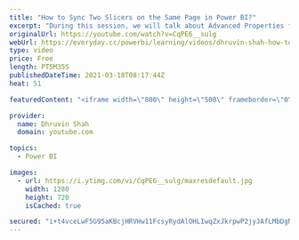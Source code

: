 ```yaml
---
title: "How to Sync Two Slicers on the Same Page in Power BI?"
excerpt: "During this session, we will talk about Advanced Properties for the Sync Slicer in Power BI. Sometimes we have a scenario where want functionality that if we select some value from the slicer the same value should be selected from another slicer on the same page. At that time how we can achieve this"
originalUrl: https://youtube.com/watch?v=CqPE6__sulg
webUrl: https://everyday.cc/powerbi/learning/videos/dhruvin-shah-how-to-sync-two-slicers-on-the-same-page-in-power-bi/
type: video
price: Free
length: PT5M35S
publishedDateTime: 2021-03-18T08:17:44Z
heat: 51

featuredContent: "<iframe width=\"800\" height=\"500\" frameborder=\"0\" src=\"https://www.youtube.com/embed/CqPE6__sulg\" allow=\"accelerometer; autoplay; encrypted-media; gyroscope; picture-in-picture\" allowfullscreen></iframe>"

provider:
  name: Dhruvin Shah
  domain: youtube.com

topics:
  - Power BI

images:
  - url: https://i.ytimg.com/vi/CqPE6__sulg/maxresdefault.jpg
    width: 1280
    height: 720
    isCached: true

secured: "i+t4vceLwF5G95aKBcjHRVHw11FcsyRydAlOHLIwqZxJkrpwP2jyJAfLMbDgNRbx2IoWkRp5ek9iLekkNXc44AdynK6lxtHQG5i0EBiBtclstRHZQ8RpHpnHO067Kqbr0QuqkyKCvaRc1dE6dHjIUaiMv6Xf4aTysV5uraKgFhQTLfU2j+Z0DI/6PCkhBwQZN6jsy6FXZRLuhky0+hmdEi5K0IOo86XjWEvN3MOupxZD60i8GpPEwA/yvSpmWS+5WZxo1b9W92ZOPUD/UkDZ+bHzvTkGcxAiUBgab2G9lMsiJaMYZxY8vtJxg5aOi3NJd3Nm2W9NW7IzofX0uvXPi1GtZWLx76AbhPGTTVFO+ioGCoTs8vQsBMGuQYcF6DHej36iN8GhOrAmAImucg5JL5yDe3Zf79yqHRiSj+p5gi4=;u8GlD9vdWFMglplAzHXCOQ=="
---
```


